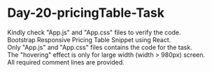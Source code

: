 # Day-20-pricingTable-Task
Kindly check "App.js" and "App.css" files to verify the code.  
Bootstrap Responsive Pricing Table Snippet using React.  
Only "App.js" and "App.css" files contains the code for the task.   
The "hovering" effect is only for large width (width > 980px) screen.  
All required comment lines are provided.  

